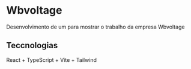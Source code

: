 # Wbvoltage 

Desenvolvimento de um para mostrar o trabalho da empresa Wbvoltage

## Teccnologias 

React + TypeScript + Vite + Tailwind
